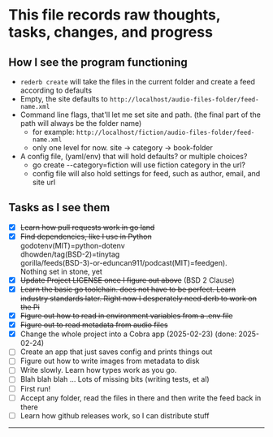 # This file records raw thoughts, tasks, changes, and progress
## How I see the program functioning
- `rederb create` will take the files in the current folder and create a feed according to defaults
- Empty, the site defaults to `http://localhost/audio-files-folder/feed-name.xml`
- Command line flags, that'll let me set site and path. (the final part of the path will always be the folder name)
    - for example: `http://localhost/fiction/audio-files-folder/feed-name.xml`
    - only one level for now. site -> category -> book-folder
- A config file, (yaml/env) that will hold defaults? or multiple choices?
    - go create --category=fiction will use fiction category in the url?
    - config file will also hold settings for feed, such as author, email, and site url





## Tasks as I see them
- [X] ~~Learn how pull requests work in go land~~
- [X] ~~Find dependencies, like I use in Python~~  
  godotenv(MIT)=python-dotenv  
  dhowden/tag(BSD-2)=tinytag  
  gorilla/feeds(BSD-3)-or-eduncan911/podcast(MIT)=feedgen).   
  Nothing set in stone, yet
- [X] ~~Update Project LICENSE once I figure out above~~ (BSD 2 Clause)
- [X] ~~Learn the basic go toolchain. does not have to be perfect. Learn industry standards later. Right now I desperately need derb to work on the Pi~~
- [X] ~~Figure out how to read in environment variables from a .env file~~
- [X] ~~Figure out to read metadata from audio files~~
- [X] Change the whole project into a Cobra app (2025-02-23) (done: 2025-02-24)
- [ ] Create an app that just saves config and prints things out
- [ ] Figure out how to write images from metadata to disk
- [ ] Write slowly. Learn how types work as you go.
- [ ] Blah blah blah  … Lots of missing bits (writing tests, et al)
- [ ] First run!
- [ ] Accept any folder, read the files in there and then write the feed back in there
- [ ] Learn how github releases work, so I can distribute stuff

---